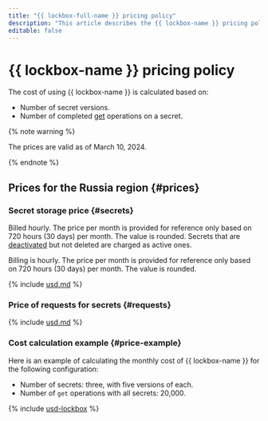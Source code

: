 ```yaml
---
title: "{{ lockbox-full-name }} pricing policy"
description: "This article describes the {{ lockbox-name }} pricing policy."
editable: false
---
```


# {{ lockbox-name }} pricing policy

The cost of using {{ lockbox-name }} is calculated based on:

* Number of secret versions.
* Number of completed [get](api-ref/Payload/get) operations on a secret.


{% note warning %}

The prices are valid as of March 10, 2024.

{% endnote %}



## Prices for the Russia region {#prices}





### Secret storage price {#secrets}

Billed hourly. The price per month is provided for reference only based on 720 hours (30 days) per month. The value is rounded. Secrets that are [deactivated](operations/secret-activation-manage.md) but not deleted are charged as active ones.




Billing is hourly. The price per month is provided for reference only based on 720 hours (30 days) per month. The value is rounded.

{% include [usd.md](../_pricing/lockbox/usd-secrets.md) %}


### Price of requests for secrets {#requests}




{% include [usd.md](../_pricing/lockbox/usd-requests.md) %}


### Cost calculation example {#price-example}

Here is an example of calculating the monthly cost of {{ lockbox-name }} for the following configuration:

* Number of secrets: three, with five versions of each.
* Number of `get` operations with all secrets: 20,000.



{% include [usd-lockbox](../_pricing_examples/lockbox/usd.md) %}


